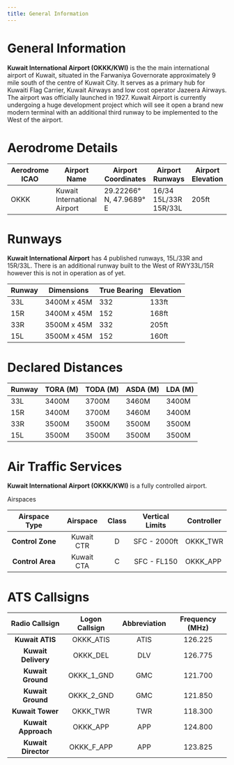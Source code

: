 ```yaml
---
title: General Information
---
```


# General Information
**Kuwait International Airport (OKKK/KWI)** is the the main international airport of Kuwait, situated in the Farwaniya Governorate approximately 9 mile south of the centre of Kuwait City. It serves as a primary hub for Kuwaiti Flag Carrier, Kuwait Airways and low cost operator Jazeera Airways. The airport was officially launched in 1927. Kuwait Airport is currently undergoing a huge development project which will see it open a brand new modern terminal with an additional third runway to be implemented to the West of the airport. 

# Aerodrome Details
| Aerodrome ICAO | Airport Name                  | Airport Coordinates    | Airport Runways | Airport Elevation |
|----------------|-------------------------------|------------------------|-----------------|-------------------|
| OKKK           | Kuwait International Airport  | 29.22266° N, 47.9689° E| 16/34 15L/33R 15R/33L |       205ft       |


# Runways
**Kuwait International Airport** has 4 published runways, 15L/33R and 15R/33L. There is an additional runway built to the West of RWY33L/15R however this is not in operation as of yet. 

| Runway | Dimensions  | True Bearing | Elevation |
|--------|-------------|--------------|-----------|
| 33L    | 3400M x 45M | 332          | 133ft     |
| 15R    | 3400M x 45M | 152          | 168ft     |
| 33R    | 3500M x 45M | 332          | 205ft     |
| 15L    | 3500M x 45M | 152          | 160ft     |

# Declared Distances
| Runway | TORA (M) | TODA (M) | ASDA (M) | LDA (M) |
|--------|----------|----------|----------|---------|
| 33L    | 3400M    | 3700M    | 3460M    | 3400M   |
| 15R    | 3400M    | 3700M    | 3460M    | 3400M   |
| 33R    | 3500M    | 3500M    | 3500M    | 3500M   |
| 15L    | 3500M    | 3500M    | 3500M    | 3500M   |

# Air Traffic Services
**Kuwait International Airport (OKKK/KWI)** is a fully controlled airport.

Airspaces 

|         Airspace Type         |   Airspace  | Class | Vertical Limits | Controller |
|:-----------------------------:|:-----------:|:-----:|:---------------:|------------|
|        **Control Zone**       | Kuwait CTR  |   D   |   SFC - 2000ft  |  OKKK_TWR  |
|       **Control Area**        | Kuwait CTA  |   C   | SFC - FL150     |  OKKK_APP  |

# ATS Callsigns 

|  **Radio Callsign**  | **Logon Callsign** | **Abbreviation** | **Frequency (MHz)** |
|:--------------------:|:------------------:|:----------------:|:-------------------:|
|   **Kuwait ATIS**    |      OKKK_ATIS     |       ATIS       |       126.225       |
| **Kuwait Delivery**  |      OKKK_DEL      |        DLV       |       126.775       |
|  **Kuwait Ground**   |      OKKK_1_GND    |        GMC       |       121.700       |
|  **Kuwait Ground**   |      OKKK_2_GND    |        GMC       |       121.850       |
|   **Kuwait Tower**   |      OKKK_TWR      |        TWR       |       118.300       |
| **Kuwait Approach**  |      OKKK_APP      |        APP       |       124.800       |
| **Kuwait Director**  |      OKKK_F_APP    |        APP       |       123.825       |
